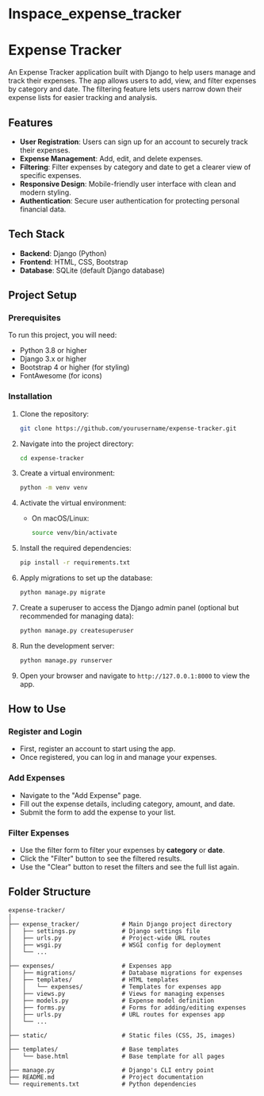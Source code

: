# Inspace_expense_tracker

# Expense Tracker

An Expense Tracker application built with Django to help users manage and track their expenses. The app allows users to add, view, and filter expenses by category and date. The filtering feature lets users narrow down their expense lists for easier tracking and analysis.

## Features

- **User Registration**: Users can sign up for an account to securely track their expenses.
- **Expense Management**: Add, edit, and delete expenses.
- **Filtering**: Filter expenses by category and date to get a clearer view of specific expenses.
- **Responsive Design**: Mobile-friendly user interface with clean and modern styling.
- **Authentication**: Secure user authentication for protecting personal financial data.

## Tech Stack

- **Backend**: Django (Python)
- **Frontend**: HTML, CSS, Bootstrap
- **Database**: SQLite (default Django database)

## Project Setup

### Prerequisites

To run this project, you will need:

- Python 3.8 or higher
- Django 3.x or higher
- Bootstrap 4 or higher (for styling)
- FontAwesome (for icons)

### Installation

1. Clone the repository:

    ```bash
    git clone https://github.com/yourusername/expense-tracker.git
    ```

2. Navigate into the project directory:

    ```bash
    cd expense-tracker
    ```

3. Create a virtual environment:

    ```bash
    python -m venv venv
    ```

4. Activate the virtual environment:

  

    - On macOS/Linux:
    
        ```bash
        source venv/bin/activate
        ```

5. Install the required dependencies:

    ```bash
    pip install -r requirements.txt
    ```

6. Apply migrations to set up the database:

    ```bash
    python manage.py migrate
    ```

7. Create a superuser to access the Django admin panel (optional but recommended for managing data):

    ```bash
    python manage.py createsuperuser
    ```

8. Run the development server:

    ```bash
    python manage.py runserver
    ```

9. Open your browser and navigate to `http://127.0.0.1:8000` to view the app.

## How to Use

### Register and Login

- First, register an account to start using the app.
- Once registered, you can log in and manage your expenses.

### Add Expenses

- Navigate to the "Add Expense" page.
- Fill out the expense details, including category, amount, and date.
- Submit the form to add the expense to your list.

### Filter Expenses

- Use the filter form to filter your expenses by **category** or **date**.
- Click the "Filter" button to see the filtered results.
- Use the "Clear" button to reset the filters and see the full list again.

## Folder Structure

```plaintext
expense-tracker/
│
├── expense_tracker/            # Main Django project directory
│   ├── settings.py             # Django settings file
│   ├── urls.py                 # Project-wide URL routes
│   ├── wsgi.py                 # WSGI config for deployment
│   └── ...
│
├── expenses/                   # Expenses app
│   ├── migrations/             # Database migrations for expenses
│   ├── templates/              # HTML templates
│   │   └── expenses/           # Templates for expenses app
│   ├── views.py                # Views for managing expenses
│   ├── models.py               # Expense model definition
│   ├── forms.py                # Forms for adding/editing expenses
│   ├── urls.py                 # URL routes for expenses app
│   └── ...
│
├── static/                     # Static files (CSS, JS, images)
│
├── templates/                  # Base templates
│   └── base.html               # Base template for all pages
│
├── manage.py                   # Django's CLI entry point
├── README.md                   # Project documentation
└── requirements.txt            # Python dependencies
